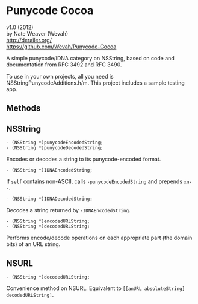 Punycode Cocoa
==============

v1.0 (2012)  
by Nate Weaver (Wevah)  
http://derailer.org/  
https://github.com/Wevah/Punycode-Cocoa

A simple punycode/IDNA category on NSString, based on code and documentation from RFC 3492 and RFC 3490.

To use in your own projects, all you need is NSStringPunycodeAdditions.h/m. This project includes a sample testing app.

Methods
-------

NSString
--------

	- (NSString *)punycodeEncodedString;
	- (NSString *)punycodeDecodedString;
	
Encodes or decodes a string to its punycode-encoded format.
	
	- (NSString *)IDNAEncodedString;
	
If `self` contains non-ASCII, calls `-punycodeEncodedString` and prepends `xn--`.

	- (NSString *)IDNADecodedString;

Decodes a string returned by `-IDNAEncodedString`.

	- (NSString *)encodedURLString;
	- (NSString *)decodedURLString;
	
Performs encode/decode operations on each appropriate part (the domain bits) of an URL string.

NSURL
-----

	- (NSString *)decodedURLString;

Convenience method on NSURL. Equivalent to `[[anURL absoluteString] decodedURLString]`.